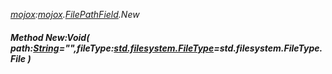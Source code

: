 _[mojox](../../modules/mojox/mojox-module.md):[mojox](../../modules/mojox/mojox-module.md).[FilePathField](../../modules/mojox/mojox-filepathfield.md).New_
##### Method New:Void( path:[String](../../modules/wonkey/wonkey-types-string.md)="",fileType:[std.filesystem.FileType](../../modules/std/std-filesystem-filetype.md)=std.filesystem.FileType.File )
